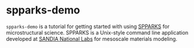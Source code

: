 spparks-demo
============

`spparks-demo` is a tutorial for getting started with using [SPPARKS](http://www.spparks.sandia.gov) for microstructural science.
SPPARKS is a Unix-style command line application developed at [SANDIA National Labs](http://www.sandia.gov) for mesoscale materials modeling.